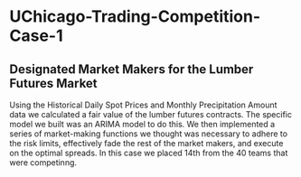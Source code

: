 # UChicago-Trading-Competition-Case-1
## Designated Market Makers for the Lumber Futures Market

Using the Historical Daily Spot Prices and Monthly Precipitation Amount data we calculated a fair value of the lumber futures contracts. The specific model we built was an ARIMA model to do this. We then implemented a series of market-making functions we thought was necessary to adhere to the risk limits, effectively fade the rest of the market makers, and execute on the optimal spreads. 
In this case we placed 14th from the 40 teams that were competinng. 
